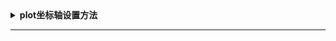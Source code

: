 <details><summary><strong>  plot坐标轴设置方法  </strong></summary><blockquote>
（1）去除坐标轴使用axis off
      
      如果想要x的坐标没有：set（gca,'xtick',[])
      
      关闭边框：set(gcf,'box','off')
      
（2）坐标轴设置方法

axis off;% 去掉坐标轴

axistight;% 紧坐标轴

axisequal;% 等比坐标轴

axis([-0.1, 8.1, -1.1, 1.1]);% 坐标轴的显示范围

% gca: gca, h=figure(...);

set(gca,'XLim',[3 40]);% X轴的数据显示范围

set(gca,'XTick',[-3.14,0,3.14] );% X轴的记号点

set(gca,'XTicklabel',{'-pi','0','pi'});% X轴的记号

set(gca,'XTick', []);% 清除X轴的记号点

set(gca,'XGrid','on');% X轴的网格

set(gca,'XDir','reverse');% 逆转X轴

set(gca,'XColor','red');% X轴的颜色

1. axis([xmin xmax ymin ymax])

设置当前图形的坐标范围，分别为x轴的最小、最大值，y轴的最小最大值
2. V=axis

返回包含当前坐标范围的一个行向量

3. axis auto

将坐标轴刻度恢复为自动的默认设置

4. axis manual

冻结坐标轴刻度，此时如果hold被设定为on，那么后边的图形将使用与前面相同的坐标轴刻度范围

5. axis tight

将坐标范围设定为被绘制的数据范围

6. axis fill

这是坐标范围和屏幕的高宽比，使得坐标轴可以包含整个绘制的区域。该选项只有在PlotBoxaApectRatio或DataAspectRatioMode被设置为‘manual’模式才有效

7. axis ij

将坐标轴设置为矩阵模式。此时水平坐标轴从左到有取值，垂直坐标从上到下

8. axis xy

将坐标设置为笛卡尔模式。此时水平坐标从左到右取值，垂直坐标从下到上取值

9. axis equal

设置屏幕高宽比，使得每个坐标轴的具有均匀的刻度间隔

10. axis square

将坐标轴设置为正方形

11. axis normal

将当前的坐标轴框恢复为全尺寸，并将单位刻度的所有限制取消

12. axis vis3d

冻结屏幕高宽比，使得一个三维对象的旋转不会改变坐标轴的刻度显示

13. axis off

关闭所有的坐标轴标签、刻度、背景

14. axis on

打开所有的坐标轴标签、刻度、背景


</blockquote></details>

-----------------------------------------------------------------------------------------------------------------------------------
